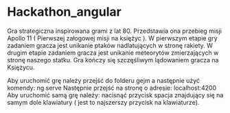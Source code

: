 # Hackathon_angular
Gra strategiczna inspirowana grami z lat 80. 
Przedstawia ona przebieg misji Apollo 11 ( Pierwszej załogowej misji na księżyc ).
W pierwszym etapie gry zadaniem gracza jest unikanie ptaków nadlatujących w stronę rakiety.
W drugim etapie zadaniem gracza jest unikanie meteorytów zmierzających w stronę naszego statku.
Gra kończy się szczęśliwym lądowaniem gracza na Księżycu.



Aby uruchomić grę należy przejść do folderu gejm a następnie użyć komendy: ng serve
Następnie przejść na stronę o adresie:    localhost:4200
Aby uruchomić samą grę należy: nacisnąć przycisk spacja znajdujący się na samym dole klawiatury ( jest to najszerszy przycisk na klawiaturze).
